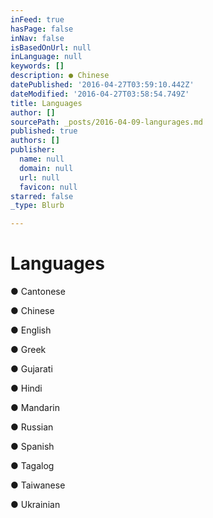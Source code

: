 ```yaml
---
inFeed: true
hasPage: false
inNav: false
isBasedOnUrl: null
inLanguage: null
keywords: []
description: ● Chinese
datePublished: '2016-04-27T03:59:10.442Z'
dateModified: '2016-04-27T03:58:54.749Z'
title: Languages
author: []
sourcePath: _posts/2016-04-09-langurages.md
published: true
authors: []
publisher:
  name: null
  domain: null
  url: null
  favicon: null
starred: false
_type: Blurb

---
```

# Languages

● Cantonese

● Chinese

● English

● Greek

● Gujarati

● Hindi

● Mandarin

● Russian

● Spanish

● Tagalog

● Taiwanese

● Ukrainian